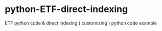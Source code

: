 # python-ETF-direct-indexing
ETF python code &amp; direct indexing ( customizing ) python code example
